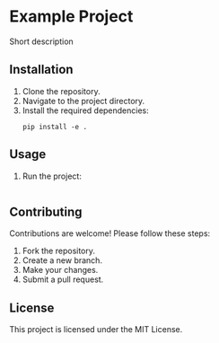 # Example Project

Short description

## Installation

1. Clone the repository.
2. Navigate to the project directory.
3. Install the required dependencies:
    ```shell
    pip install -e .
    ```

## Usage

1. Run the project:
    ```shell
    
    ```

## Contributing

Contributions are welcome! Please follow these steps:

1. Fork the repository.
2. Create a new branch.
3. Make your changes.
4. Submit a pull request.

## License

This project is licensed under the MIT License.
